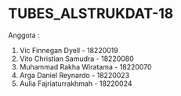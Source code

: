 # TUBES_ALSTRUKDAT-18
Anggota :
1. Vic Finnegan Dyell - 18220019
2. Vito Christian Samudra - 18220080
3. Muhammad Rakha Wiratama - 18220070
4. Arga Daniel Reynardo - 18220023
5. Aulia Fajriaturrakhmah - 18220024
